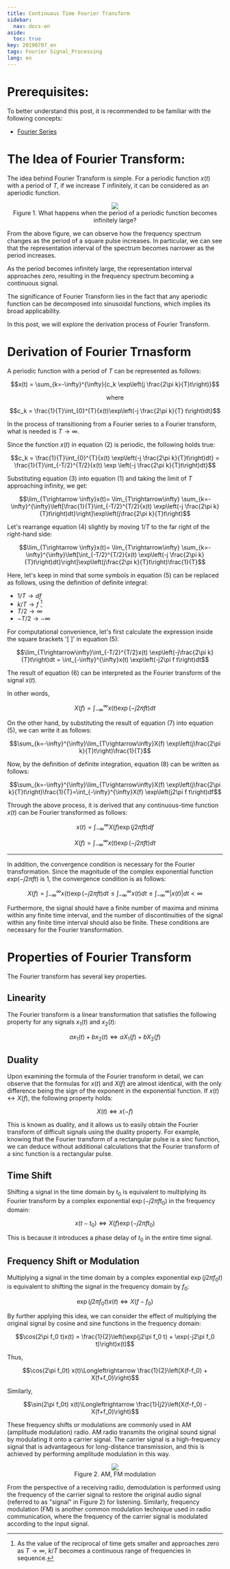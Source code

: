 ```yaml
---
title: Continuous Time Fourier Transform
sidebar:
  nav: docs-en
aside:
  toc: true
key: 20190707_en
tags: Fourier Signal_Processing
lang: en
---
```


# Prerequisites:

To better understand this post, it is recommended to be familiar with the following concepts:

* [Fourier Series](https://angeloyeo.github.io/2019/06/23/Fourier_Series.html)

# The Idea of Fourier Transform:

The idea behind Fourier Transform is simple. For a periodic function $x(t)$ with a period of $T$, if we increase $T$ infinitely, it can be considered as an aperiodic function.

<p align="center">
  <img src="https://raw.githubusercontent.com/angeloyeo/angeloyeo.github.io/master/pics/2019-07-07-CTFT/pic1_en.png">
  <br>
  Figure 1. What happens when the period of a periodic function becomes infinitely large?
</p>

From the above figure, we can observe how the frequency spectrum changes as the period of a square pulse increases. In particular, we can see that the representation interval of the spectrum becomes narrower as the period increases.

As the period becomes infinitely large, the representation interval approaches zero, resulting in the frequency spectrum becoming a continuous signal.

The significance of Fourier Transform lies in the fact that any aperiodic function can be decomposed into sinusoidal functions, which implies its broad applicability.

In this post, we will explore the derivation process of Fourier Transform.

# Derivation of Fourier Trnasform

A periodic function with a period of $T$ can be represented as follows:

$$x(t) = \sum_{k=-\infty}^{\infty}{c_k \exp\left(j \frac{2\pi k}{T}t\right)}$$

<center>
where
</center>

$$c_k = \frac{1}{T}\int_{0}^{T}{x(t)\exp\left(-j \frac{2\pi k}{T} t\right)dt}$$

In the process of transitioning from a Fourier series to a Fourier transform, what is needed is $T\rightarrow\infty$.

Since the function $x(t)$ in equation (2) is periodic, the following holds true:

$$c_k = \frac{1}{T}\int_{0}^{T}{x(t) \exp\left(-j \frac{2\pi k}{T}t\right)dt} = \frac{1}{T}\int_{-T/2}^{T/2}{x(t) \exp \left(-j \frac{2\pi k}{T}t\right)dt}$$

Substituting equation (3) into equation (1) and taking the limit of $T$ approaching infinity, we get:

$$\lim_{T\rightarrow \infty}x(t)= \lim_{T\rightarrow\infty} \sum_{k=-\infty}^{\infty}\left[\frac{1}{T}\int_{-T/2}^{T/2}{x(t) \exp\left(-j \frac{2\pi k}{T}t\right)dt}\right]\exp\left(j\frac{2\pi k}{T}t\right)$$

Let's rearrange equation (4) slightly by moving $1/T$ to the far right of the right-hand side:

$$\lim_{T\rightarrow \infty}x(t)= \lim_{T\rightarrow\infty} \sum_{k=-\infty}^{\infty}\left[\int_{-T/2}^{T/2}{x(t) \exp\left(-j \frac{2\pi k}{T}t\right)dt}\right]\exp\left(j\frac{2\pi k}{T}t\right)\frac{1}{T}$$

Here, let's keep in mind that some symbols in equation (5) can be replaced as follows, using the definition of definite integral:

* $1/T \rightarrow df$
* $k/T \rightarrow f$ [^1]
* $T/2 \rightarrow \infty$
* $-T/2 \rightarrow -\infty$

[^1]: As the value of the reciprocal of time gets smaller and approaches zero as $T\rightarrow\infty$, $k/T$ becomes a continuous range of frequencies in sequence.

For computational convenience, let's first calculate the expression inside the square brackets '[ ]' in equation (5):

$$\lim_{T\rightarrow\infty}\int_{-T/2}^{T/2}x(t) \exp\left(-j\frac{2\pi k}{T}t\right)dt = \int_{-\infty}^{\infty}x(t) \exp\left(-j2\pi f t\right)dt$$

The result of equation (6) can be interpreted as the Fourier transform of the signal $x(t)$.

In other words,

$$X(f) = \int_{-\infty}^{\infty}x(t) \exp\left(-j2\pi ft \right)dt$$

On the other hand, by substituting the result of equation (7) into equation (5), we can write it as follows:

$$\sum_{k=-\infty}^{\infty}\lim_{T\rightarrow\infty}X(f) \exp\left(j\frac{2\pi k}{T}t\right)\frac{1}{T}$$

Now, by the definition of definite integration, equation (8) can be written as follows:

$$\sum_{k=-\infty}^{\infty}\lim_{T\rightarrow\infty}X(f) \exp\left(j\frac{2\pi k}{T}t\right)\frac{1}{T}=\int_{-\infty}^{\infty}X(f) \exp\left(j2\pi f t\right)df$$

Through the above process, it is derived that any continuous-time function $x(t)$ can be Fourier transformed as follows:

$$x(t) = \int_{-\infty}^{\infty}X(f) \exp\left(j2\pi f t\right)df$$

$$X(f) = \int_{-\infty}^{\infty}x(t) \exp\left(-j2\pi ft\right)dt$$

---

In addition, the convergence condition is necessary for the Fourier transformation. Since the magnitude of the complex exponential function $exp(-j2\pi ft)$ is 1, the convergence condition is as follows:

$$X(f) = \int_{-\infty}^{\infty}x(t) \exp\left(-j2\pi f t \right)dt \leq \int_{-\infty}^{\infty} x(t) dt \leq\int_{-\infty}^{\infty}|x(t)| dt < \infty$$

Furthermore, the signal should have a finite number of maxima and minima within any finite time interval, and the number of discontinuities of the signal within any finite time interval should also be finite. These conditions are necessary for the Fourier transformation.

# Properties of Fourier Transform

The Fourier transform has several key properties.

## Linearity

The Fourier transform is a linear transformation that satisfies the following property for any signals $x_1(t)$ and $x_2(t)$:

$$ax_1(t) + bx_2(t) \Longleftrightarrow a X_1(f) + b X_2(f)$$

## Duality

Upon examining the formula of the Fourier transform in detail, we can observe that the formulas for $x(t)$ and $X(f)$ are almost identical, with the only difference being the sign of the exponent in the exponential function. If $x(t)\leftrightarrow X(f)$, the following property holds:

$$X(t) \Longleftrightarrow x(-f)$$

This is known as duality, and it allows us to easily obtain the Fourier transform of difficult signals using the duality property. For example, knowing that the Fourier transform of a rectangular pulse is a sinc function, we can deduce without additional calculations that the Fourier transform of a sinc function is a rectangular pulse.

## Time Shift

Shifting a signal in the time domain by $t_0$ is equivalent to multiplying its Fourier transform by a complex exponential $\exp(-j2\pi ft_0)$ in the frequency domain:

$$x(t-t_0)\Longleftrightarrow X(f)\exp(-j2\pi ft_0)$$

This is because it introduces a phase delay of $t_0$ in the entire time signal.

## Frequency Shift or Modulation

Multiplying a signal in the time domain by a complex exponential $\exp(j2\pi f_0 t)$ is equivalent to shifting the signal in the frequency domain by $f_0$:

$$\exp(j2\pi f_0 t)x(t) \Longleftrightarrow X(f-f_0)$$

By further applying this idea, we can consider the effect of multiplying the original signal by cosine and sine functions in the frequency domain:

$$\cos(2\pi f_0 t)x(t) = \frac{1}{2}\left(\exp(j2\pi f_0 t) + \exp(-j2\pi f_0 t)\right)x(t)$$

Thus,

$$\cos(2\pi f_0t) x(t)\Longleftrightarrow \frac{1}{2}\left(X(f-f_0) + X(f+f_0)\right)$$

Similarly,

$$\sin(2\pi f_0t) x(t)\Longleftrightarrow \frac{1}{j2}\left(X(f-f_0) - X(f+f_0)\right)$$

These frequency shifts or modulations are commonly used in AM (amplitude modulation) radio. AM radio transmits the original sound signal by modulating it onto a carrier signal. The carrier signal is a high-frequency signal that is advantageous for long-distance transmission, and this is achieved by performing amplitude modulation in this way.

<p align = "center">
  <img src = "https://upload.wikimedia.org/wikipedia/commons/a/a4/Amfm3-en-de.gif">
  <br>
  Figure 2. AM, FM modulation
</p>

From the perspective of a receiving radio, demodulation is performed using the frequency of the carrier signal to restore the original audio signal (referred to as "signal" in Figure 2) for listening. Similarly, frequency modulation (FM) is another common modulation technique used in radio communication, where the frequency of the carrier signal is modulated according to the input signal.